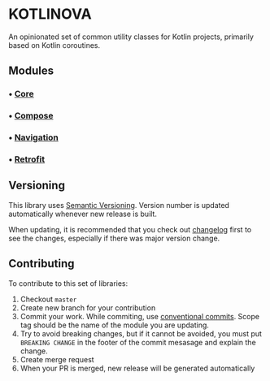 # KOTLINOVA

An opinionated set of common utility classes for Kotlin projects, primarily based on Kotlin coroutines.

## Modules

### • [Core](core/README.MD)

### • [Compose](compose/README.MD)

### • [Navigation](navigation/README.MD)

### • [Retrofit](retrofit/README.MD)

## Versioning

This library uses [Semantic Versioning](https://semver.org/). Version number is updated automatically whenever new release is
built.

When updating, it is recommended that you check out [changelog](CHANGELOG.MD) first to see the changes, especially if there was
major version change.

## Contributing

To contribute to this set of libraries:

1. Checkout `master`
2. Create new branch for your contribution
3. Commit your work. While commiting, use [conventional commits](https://www.conventionalcommits.org/en/v1.0.0/). Scope tag should
   be the name of the module you are updating.
4. Try to avoid breaking changes, but if it cannot be avoided, you must put `BREAKING CHANGE` in the footer of the commit mesasage
   and explain the change.
5. Create merge request
6. When your PR is merged, new release will be generated automatically
